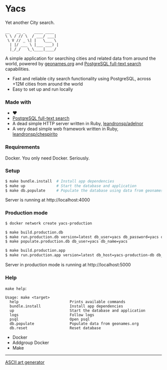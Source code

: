 # Yacs

Yet another City search.

```
__   __ _    ____ ____  
\ \ / // \  / ___/ ___| 
 \ V // _ \| |   \___ \ 
  | |/ ___ \ |___ ___) |
  |_/_/   \_\____|____/

```

A simple application for searching cities and related data from around the world, powered by [geonames.org](https://geonames.org/) and [PostgreSQL full-text search](https://www.postgresql.org/docs/current/textsearch.html) capabilities.

- Fast and reliable city search functionality using PostgreSQL, across +12M cities from around the world
- Easy to set up and run locally

### Made with

- ❤️
- [PostgreSQL full-text search](https://www.postgresql.org/docs/current/textsearch.html)
- A dead simple HTTP server written in Ruby, [leandronsp/adelnor](https://github.com/leandronsp/adelnor)
- A very dead simple web framework written in Ruby, [leandronsp/chespirito](https://github.com/leandronsp/chespirito)

### Requirements

Docker. You only need Docker. Seriously.

### Setup

```bash
$ make bundle.install  # Install app dependencies
$ make up              # Start the database and application
$ make db.populate     # Populate the database using data from geonames.org
```

Server is running at http://localhost:4000

### Production mode

```bash
$ docker network create yacs-production

$ make build.production.db
$ make run.production.db version=latest db_user=yacs db_password=yacs db_name=yacs
$ make populate.production.db db_user=yacs db_name=yacs

$ make build.production.app
$ make run.production.app version=latest db_host=yacs-production-db db_user=yacs db_password=yacs db_name=yacs
```

Server in production mode is running at http://localhost:5000

### Help

`make help`:

```
Usage: make <target>
  help                       Prints available commands
  bundle.install             Install app dependencies
  up                         Start the database and application
  logs                       Follow logs
  psql                       Open psql
  db.populate                Populate data from geonames.org
  db.reset                   Reset database
```

* Docker
* Addgroup Docker
* Make

----

[ASCII art generator](http://www.network-science.de/ascii/)
